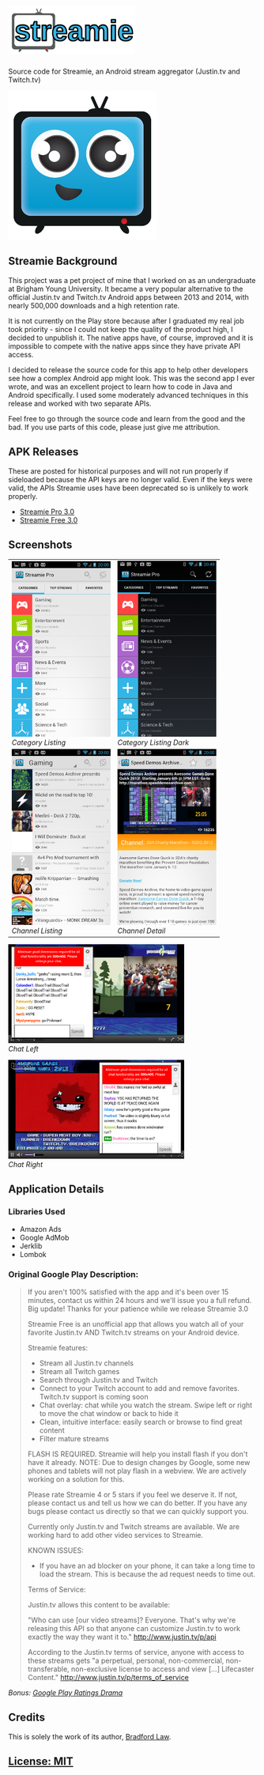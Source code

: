 # ![Banner](images/banner.png)

Source code for Streamie, an Android stream aggregator (Justin.tv and Twitch.tv)

![Streamie Icon](images/streamie.png)

## Streamie Background
This project was a pet project of mine that I worked on as an undergraduate at Brigham Young University. It became a very popular alternative to the official Justin.tv and Twitch.tv Android apps between 2013 and 2014, with nearly 500,000 downloads and a high retention rate. 

It is not currently on the Play store because after I graduated my real job took priority - since I could not keep the quality of the product high, I decided to unpublish it. The native apps have, of course, improved and it is impossible to compete with the native apps since they have private API access. 

I decided to release the source code for this app to help other developers see how a complex Android app might look. This was the second app I ever wrote, and was an excellent project to learn how to code in Java and Android specifically. I used some moderately advanced techniques in this release and worked with two separate APIs. 

Feel free to go through the source code and learn from the good and the bad. If you use parts of this code, please just give me attribution. 

## APK Releases
These are posted for historical purposes and will not run properly if sideloaded because the API keys are no longer valid. Even if the keys were valid, the APIs Streamie uses have been deprecated so is unlikely to work properly. 

* [Streamie Pro 3.0](release/Streamie-pro-release.apk)
* [Streamie Free 3.0](release/Streamie-free-release.apk)

## Screenshots
|||
|---|---|
|[![Category Listing](images/screen1sm.png)](images/screen1.png)<br>*Category Listing*|[![Category Listing Dark](images/screen2sm.png)](images/screen2.png)<br>*Category Listing Dark*|
|[![Channel Listing](images/screen3sm.png)](images/screen3.png)<br>*Channel Listing*|[![Channel Detail](images/screen4sm.png)](images/screen4.png)<br>*Channel Detail*|

[![Chat Left](images/screen5sm.png)](images/screen5.png)<br>*Chat Left*

[![Chat Right](images/screen6sm.png)](images/screen6.png)<br>*Chat Right*

## Application Details
### Libraries Used
* Amazon Ads
* Google AdMob
* Jerklib
* Lombok

### Original Google Play Description:
> If you aren't 100% satisfied with the app and it's been over 15 minutes, contact us within 24 hours and we'll issue you a full refund. Big update! Thanks for your patience while we release Streamie 3.0
> 
> Streamie Free is an unofficial app that allows you watch all of your favorite Justin.tv AND Twitch.tv streams on your Android device.
> 
> Streamie features:
> 
> * Stream all Justin.tv channels
> * Stream all Twitch games
> * Search through Justin.tv and Twitch
> * Connect to your Twitch account to add and remove favorites. Twitch.tv support is coming soon
> * Chat overlay: chat while you watch the stream. Swipe left or right to move the chat window or back to hide it
> * Clean, intuitive interface: easily search or browse to find great content
> * Filter mature streams
> 
> 
> FLASH IS REQUIRED. Streamie will help you install flash if you don't have it already.
> NOTE: Due to design changes by Google, some new phones and tablets will not play flash in a webview. We are actively working on a solution for this.
> 
> Please rate Streamie 4 or 5 stars if you feel we deserve it. If not, please contact us and tell us how we can do better. 
> If you have any bugs please contact us directly so that we can quickly support you.
> 
> Currently only Justin.tv and Twitch streams are available. We are working hard to add other video services to Streamie.
> 
> 
> KNOWN ISSUES: 
> * If you have an ad blocker on your phone, it can take a long time to load the stream. This is because the ad request needs to time out.
> 
> Terms of Service:
> 
> Justin.tv allows this content to be available: 
> 
> "Who can use [our video streams]? Everyone. That's why we're releasing this API so that anyone can customize Justin.tv to work exactly the way they want it to." http://www.justin.tv/p/api
> 
> According to the Justin.tv terms of service, anyone with access to these streams gets "a perpetual, personal, non-commercial, non-transferable, non-exclusive license to access and view [...] Lifecaster Content." http://www.justin.tv/p/terms_of_service

*Bonus: [Google Play Ratings Drama](https://www.reddit.com/r/Android/comments/1665en/my_app_is_getting_1star_ratings_from_another_dev/)*

## Credits
This is solely the work of its author, [Bradford Law](bradford.la). 

## [License: MIT](LICENSE)

